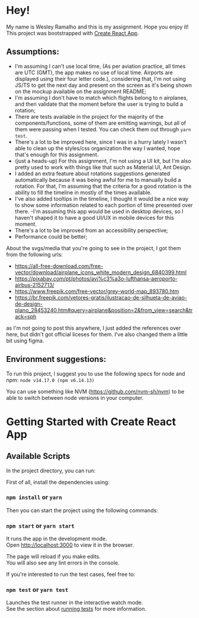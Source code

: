 # Hey!

My name is Wesley Ramalho and this is my assignment. Hope you enjoy it! 
This project was bootstrapped with [Create React App](https://github.com/facebook/create-react-app).


## Assumptions:

- I'm assuming I can't use local time, (As per aviation practice, all times are UTC (GMT), the app makes no use of local time. Airports are displayed using their four letter code.), considering that, I'm not using JS/TS to get the next day and present on the screen as it's being shown on the mockup available on the assignment README;
- I'm assuming I don't have to match which flights belong to n airplanes, and then validate that the moment before the user is trying to build a rotation;
- There are tests available in the project for the majority of the components/functions, some of them are emitting warnings, but all of them were passing when I tested. You can check them out through ```yarn test```.
- There's a lot to be improved here, since I was in a hurry lately I wasn't able to clean up the styles/css organization the way I wanted, hope that's enough for this assignment. 
- (just a heads-up) For this assignment, I'm not using a UI kit, but I'm also pretty used to work with things like that such as Material UI, Ant Design.
- I added an extra feature about rotations suggestions generated automatically because it was being awful for me to manually build a rotation. For that, I'm assuming that the criteria for a good rotation is the ability to fill the timeline in mostly of the times available.
- I've also added tooltips in the timeline, I thought it would be a nice way to show some information related to each portion of time presented over there. 
-I'm assuming this app would be used in desktop devices, so I haven't shaped it to have a good UI/UX in mobile devices for this moment.
- There's a lot to be improved from an accessibility perspective;
- Performance could be better;


About the svgs/media that you're going to see in the project, I got them from the following urls:
- https://all-free-download.com/free-vector/download/airplane_icons_white_modern_design_6840399.html
- https://pixabay.com/pt/photos/avi%c3%a3o-lufthansa-aeroporto-airbus-2152713/
- https://www.freepik.com/free-vector/grey-world-map_893780.htm
- https://br.freepik.com/vetores-gratis/ilustracao-de-silhueta-de-aviao-de-design-plano_28453240.htm#query=airplane&position=2&from_view=search&track=sph

as I'm not going to post this anywhere, I just added the references over here, but didn't got official liceses for them. I've also changed them a little bit using figma.


## Environment suggestions:

To run this project, I suggest you to use the following specs for node and npm:
```node v14.17.0 (npm v6.14.13)```

You can use something like NVM (https://github.com/nvm-sh/nvm) to be able to switch between node versions in your computer.



# Getting Started with Create React App

## Available Scripts

In the project directory, you can run:

First of all, install the dependencies using:
### `npm install` or `yarn`

Then you can start the project using the following commands:
### `npm start` or `yarn start`

It runs the app in the development mode.\
Open [http://localhost:3000](http://localhost:3000) to view it in the browser.

The page will reload if you make edits.\
You will also see any lint errors in the console.

If you're interested to run the test cases, feel free to:
### `npm test` or `yarn test`

Launches the test runner in the interactive watch mode.\
See the section about [running tests](https://facebook.github.io/create-react-app/docs/running-tests) for more information.

